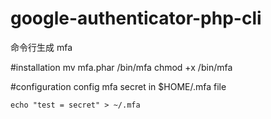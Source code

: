 # google-authenticator-php-cli
命令行生成 mfa

#installation
    mv mfa.phar /bin/mfa
    chmod +x /bin/mfa

#configuration
config mfa secret in $HOME/.mfa file

    echo "test = secret" > ~/.mfa
